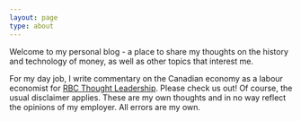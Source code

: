 ```yaml
---
layout: page
type: about
---
```


Welcome to my personal blog - a place to share my thoughts on the
history and technology of money, as well as other topics that interest
me.

For my day job, I write commentary on the Canadian economy
as a labour economist for 
[RBC Thought Leadership](https://thoughtleadership.rbc.com/). Please check us out!
Of course, the usual disclaimer applies. These are my own thoughts and
in no way reflect the opinions of my employer. All errors are my own.
 


